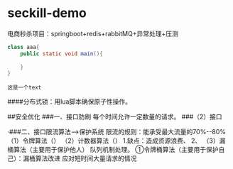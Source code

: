 # seckill-demo
电商秒杀项目：springboot+redis+rabbitMQ+异常处理+压测
```java
class aaa{
    public static void main(){
    
    }
}
```
```text
这是一个text
```
####分布式锁：用lua脚本确保原子性操作。

##安全优化
###一、接口防刷
    每个时间允许一定数量的请求。
###（2）接口

·###二、接口限流算法-->保护系统
    限流的规则：能承受最大流量的70%--80%
    （1）令牌算法（）
    （2）计数器算法（）
        1.缺点：造成资源浪费、
        2、
    （3）漏桶算法（主要用于保护他人）
        队列机制处理。
        ①令牌桶算法（主要用于保护自己）：漏桶算法改进
        应对短时间大量请求的情况
        
        